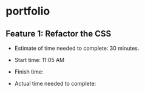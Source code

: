 # portfolio

## Feature 1: Refactor the CSS

* Estimate of time needed to complete: 30 minutes.

* Start time: 11:05 AM

* Finish time: 

* Actual time needed to complete: 